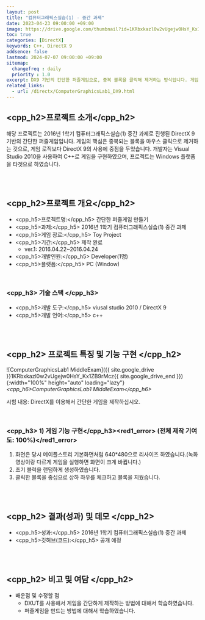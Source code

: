 ```yaml
---
layout: post
title: "컴퓨터그래픽스실습(1) - 중간 과제"
date: 2023-04-23 09:00:00 +09:00
image: https://drive.google.com/thumbnail?id=1KRbxkazl0w2vUgejw0HsY_Kx1ZB9rMcz
toc: true
categories: [DirectX]
keywords: C++, DirectX 9
addsence: false
lastmod: 2024-07-07 09:00:00 +09:00
sitemap:
  changefreq : daily
  priority : 1.0
excerpt: DX9 기반의 간단한 퍼즐게임으로, 중복 블록을 클릭해 제거하는 방식입니다. 게임 로직보다 DirectX 9 활용에 중점을 두고 개발했습니다.
related_links:
  - url: /directx/ComputerGraphicsLab1_DX9.html
---
```


## <cpp_h2>프로젝트 소개</cpp_h2>

해당 프로젝트는 2016년 1학기 컴퓨터그래픽스실습(1) 중간 과제로 진행된 DirectX 9 기반의 간단한 퍼즐게임입니다. 게임의 핵심은 중복되는 블록을 마우스 클릭으로 제거하는 것으로, 게임 로직보다 DirectX 9의 사용에 중점을 두었습니다. 개발자는 Visual Studio 2010을 사용하여 C++로 게임을 구현하였으며, 프로젝트는 Windows 플랫폼을 타겟으로 하였습니다. 

<br>
<br>

## <cpp_h2>프로젝트 개요</cpp_h2>

- <span><cpp_h5>프로젝트명:</cpp_h5> 간단한 퍼즐게임 만들기</span>
- <span><cpp_h5>과제:</cpp_h5> 2016년 1학기 컴퓨터그래픽스실습(1) 중간 과제</span>
- <span><cpp_h5>게임 장르:</cpp_h5> Toy Project</span>
- <span><cpp_h5>기간:</cpp_h5> 제작 완료</span>
    - ver.1: 2016.04.22~2016.04.24
- <span><cpp_h5>개발인원:</cpp_h5> Developer(1명)</span>
- <span><cpp_h5>플랫폼:</cpp_h5> PC (Window)</span>

<br>

### <cpp_h3> 기술 스택 </cpp_h3>

- <span><cpp_h5>개발 도구:</cpp_h5> viusal studio 2010 / DirectX 9 </span>
- <span><cpp_h5>개발 언어:</cpp_h5> c++  </span>

<br>
<br>

## <cpp_h2> 프로젝트 특징 및 기능 구현 </cpp_h2>

![ComputerGraphicsLab1 MiddleExam]({{ site.google_drive }}1KRbxkazl0w2vUgejw0HsY_Kx1ZB9rMcz{{ site.google_drive_end }}){:width="100%" height="auto" loading="lazy"}
*<cpp_h6>ComputerGraphicsLab1 MiddleExam</cpp_h6>*

시험 내용: DirectX를 이용해서 간단한 게임을 제작하십시오.

<br>

### <cpp_h3> 1) 게임 기능 구현</cpp_h3><red1_error> (전체 제작 기여도: 100%)</red1_error>

1. 화면은 당시 메이플스토리 기본화면처럼 640*480으로 리사이즈 하였습니다.(녹화 영상이랑 다르게 게임을 실행하면 화면이 크게 바뀝니다.)
2. 초기 블럭을 랜덤하게 생성하였습니다.
3. 클릭한 블록을 중심으로 상하 좌우를 체크하고 블록을 지웠습니다.


<br>
<br>

## <cpp_h2> 결과(성과) 및 데모 </cpp_h2>

- <span><cpp_h5>성과:</cpp_h5> 2016년 1학기 컴퓨터그래픽스실습(1) 중간 과제 </span>
- <span><cpp_h5>깃허브(코드):</cpp_h5> 공개 예정</span>

<br>
<br>

## <cpp_h2> 비고 및 여담 </cpp_h2>

- 배운점 및 수정할 점
	- DXUT를 사용해서 게임을 간단하게 제작하는 방법에 대해서 학습하였습니다.
	- 퍼즐게임을 만드는 방법에 대해서 학습하였습니다.